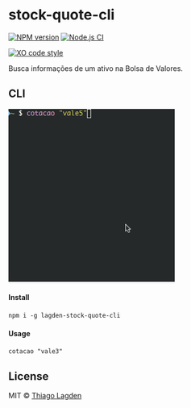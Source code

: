 # stock-quote-cli

[![NPM version][npm-img]][npm]
[![Node.js CI][ci-img]][ci]

[![XO code style][xo-img]][xo]

[npm-img]:         https://img.shields.io/npm/v/lagden-stock-quote-cli.svg
[npm]:             https://www.npmjs.com/package/lagden-stock-quote-cli
[ci-img]:          https://github.com/lagden/stock-quote-cli/workflows/Node.js%20CI/badge.svg
[ci]:              https://github.com/lagden/stock-quote-cli/actions?query=workflow%3A%22Node.js+CI%22
[xo-img]:          https://img.shields.io/badge/code_style-XO-5ed9c7.svg
[xo]:              https://github.com/sindresorhus/xo


Busca informações de um ativo na Bolsa de Valores.


## CLI

![Demo CLI](https://raw.githubusercontent.com/lagden/stock-quote-cli/master/demo.gif)


#### Install

```
npm i -g lagden-stock-quote-cli
```


#### Usage

```
cotacao "vale3"
```


## License

MIT © [Thiago Lagden](https://github.com/lagden)
